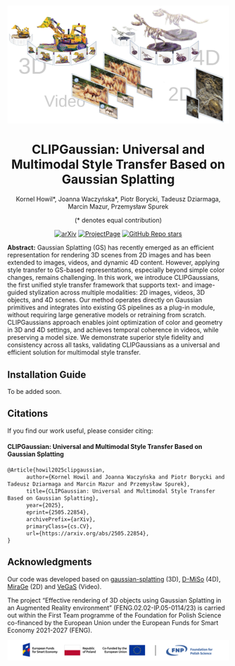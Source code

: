 <div align="center">
<img src="./assets/teaser.jpg" />
<h1>CLIPGaussian: Universal and Multimodal Style Transfer Based on Gaussian Splatting</h1>
Kornel Howil*, Joanna Waczyńska*, Piotr Borycki, Tadeusz Dziarmaga, Marcin Mazur, Przemysław Spurek

(* denotes equal contribution)

[![arXiv](https://img.shields.io/badge/arXiv-2505.22854-red)](https://arxiv.org/abs/2505.22854)  [![ProjectPage](https://img.shields.io/badge/Website-kornelhowil.github.io/CLIPGaussian/-blue)](https://kornelhowil.github.io/CLIPGaussian/) [![GitHub Repo stars](https://img.shields.io/github/stars/kornelhowil/CLIPGaussian.svg?style=social&label=Star&maxAge=60)](https://github.com/kornelhowil/CLIPGaussian)
</div>

**Abstract:** Gaussian Splatting (GS) has recently emerged as an efficient representation for rendering 3D scenes from 2D images and has been extended to images, videos, and dynamic 4D content. However, applying style transfer to GS-based representations, especially beyond simple color changes, remains challenging. In this work, we introduce CLIPGaussians, the first unified style transfer framework that supports text- and image-guided stylization across multiple modalities: 2D images, videos, 3D objects, and 4D scenes. Our method operates directly on Gaussian primitives and integrates into existing GS pipelines as a plug-in module, without requiring large generative models or retraining from scratch. CLIPGaussians approach enables joint optimization of color and geometry in 3D and 4D settings, and achieves temporal coherence in videos, while preserving a model size. We demonstrate superior style fidelity and consistency across all tasks, validating CLIPGaussians as a universal and efficient solution for multimodal style transfer.
## Installation Guide
To be added soon.
<section class="section" id="BibTeX">
  <div class="container is-max-desktop content">
    <h2 class="title">Citations</h2>
If you find our work useful, please consider citing:
<h4 class="title">CLIPGaussian: Universal and Multimodal Style Transfer Based on Gaussian Splatting

</h4>
    <pre><code>@Article{howil2025clipgaussian,
      author={Kornel Howil and Joanna Waczyńska and Piotr Borycki and Tadeusz Dziarmaga and Marcin Mazur and Przemysław Spurek},
      title={CLIPGaussian: Universal and Multimodal Style Transfer Based on Gaussian Splatting},
      year={2025},
      eprint={2505.22854},
      archivePrefix={arXiv},
      primaryClass={cs.CV},
      url={https://arxiv.org/abs/2505.22854}, 
}
</code></pre>

</div>

</section>

## Acknowledgments
Our code was developed based on [gaussian-splatting](https://github.com/graphdeco-inria/gaussian-splatting) (3D), [D-MiSo](https://github.com/waczjoan/D-MiSo) (4D), [MiraGe](https://github.com/waczjoan/MiraGe/) (2D) and [VeGaS](https://github.com/gmum/VeGaS/) (Video).

The project “Effective rendering of 3D objects using Gaussian Splatting in an Augmented Reality environment” (FENG.02.02-IP.05-0114/23) is carried out within the First Team programme of the Foundation for Polish Science co-financed by the European Union under the European Funds for Smart Economy 2021-2027 (FENG).
<div align="center">
<img src="./assets/fnp.png" />
</div>
